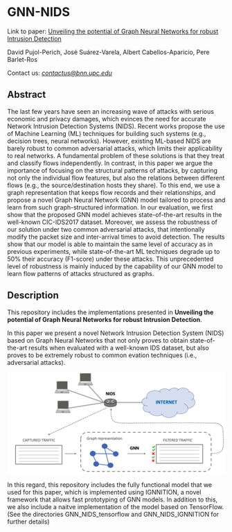 # GNN-NIDS

Link to paper: [Unveiling the potential of Graph Neural Networks for robust Intrusion Detection](https://arxiv.org/pdf/2107.14756.pdf)

David Pujol-Perich, José Suárez-Varela, Albert Cabellos-Aparicio, Pere Barlet-Ros

Contact us: *contactus@bnn.upc.edu*

## Abstract
The last few years have seen an increasing wave of attacks with serious economic and privacy damages, which evinces the need for accurate Network Intrusion Detection Systems (NIDS). Recent works propose the use of Machine Learning (ML) techniques for building such systems (e.g., decision trees, neural networks). However, existing ML-based NIDS are barely robust to common adversarial attacks, which limits their applicability to real networks. A fundamental problem of these solutions is that they treat and classify flows independently. In contrast, in this paper we argue the importance of focusing on the structural patterns of attacks, by capturing not only the individual flow features, but also the relations between different flows (e.g., the source/destination hosts they share). To this end, we use a graph representation that keeps flow records and their relationships, and propose a novel Graph Neural Network (GNN) model tailored to process and learn from such graph-structured information. In our evaluation, we first show that the proposed GNN model achieves state-of-the-art results in the well-known CIC-IDS2017 dataset. Moreover, we assess the robustness of our solution under two common adversarial attacks, that intentionally modify the packet size and inter-arrival times to avoid detection. The results show that our model is able to maintain the same level of accuracy as in previous experiments, while state-of-the-art ML techniques degrade up to 50% their accuracy (F1-score) under these attacks. This unprecedented level of robustness is mainly induced by the capability of our GNN model to learn flow patterns of attacks structured as graphs.

## Description
This repository includes the implementations presented in **Unveiling the potential of Graph Neural Networks for robust Intrusion Detection**.

In this paper we present a novel Network Intrusion Detection System (NIDS) based on Graph Neural Networks that not only proves to obtain state-of-the-art results when evaluated with a well-known IDS dataset, but also proves to be extremely robust to common evation techniques (i.e., adversarial attacks).

<p align="center"> 
  <img src="/assets/overview.png" width="700" alt>
</p>

In this regard, this repository includes the fully functional model that we used for this paper, which is implemented using IGNNITION, a novel framework that allows fast prototyping of GNN models. In addition to this, we also include a naitve implementation of the model based on TensorFlow. (See the directories GNN_NIDS_tensorflow and GNN_NIDS_IGNNITION for further details)
